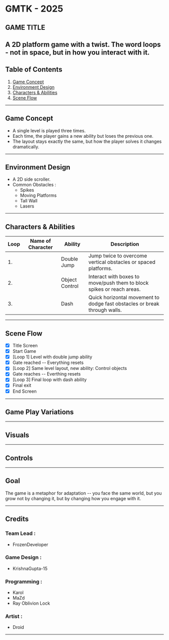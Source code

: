 # GMTK - 2025
## GAME TITLE
A 2D platform game with a twist. The word loops - not in space, but in how you interact with it.
---
## Table of Contents
1. [Game Concept](#game-concept)
2. [Environment Design](#environment-design)
3. [Characters & Abilities](#characters--abilities)
4. [Scene Flow](#scene-flow)

---
##   Game Concept 
* A single level is played three times.
* Each time, the player gains a new ability but loses the previous one.
* The layout stays exactly the same, but how the player solves it changes dramatically.
---
## Environment Design
* A 2D side scroller.
* Common Obstacles :
   - Spikes
   - Moving Platforms
   - Tall Wall
   - Lasers
---
## Characters & Abilities 
| Loop | Name of Character | Ability | Description |
|------|-------------------|---------|-------------|
| 1.   |                   |Double Jump| Jump twice to overcome vertical obstacles or spaced platforms. |
| 2.   |                   | Object Control| Interact with boxes to move/push them to block spikes or reach areas.|
| 3.   |                   | Dash | Quick horizontal movement to dodge fast obstacles or break through walls. |

---
## Scene Flow

- [x] Title Screen
- [x] Start Game
- [x] [Loop 1] Level with  double jump ability
- [x] Gate reached -- Everything resets
- [x] [Loop 2] Same level layout, new ability: Control objects
- [x] Gate reaches -- Everthing resets
- [x] [Loop 3] Final loop with dash ability
- [x] Final exit
- [x] End Screen

---
## Game Play Variations
---
## Visuals
---
## Controls
---
## Goal
The game is a metaphor for adaptation -- you face the same world, but you grow not by changing it, but by changing how you engage with it.

---
## Credits
### Team Lead :
  - FrozenDeveloper
### Game Design :
  - KrishnaGupta-15
### Programming :
  - Karol
  - MaZd
  - Ray Oblivion Lock
### Artist :
  - Droid 
---
